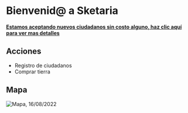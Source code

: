 # Bienvenid@ a Sketaria
**[Estamos aceptando nuevos ciudadanos sin costo alguno, haz clic aquí para ver mas detalles](registro)**

## Acciones
- Registro de ciudadanos
- Comprar tierra

## Mapa

![Mapa, 16/08/2022](IMG_0353.JPG)
